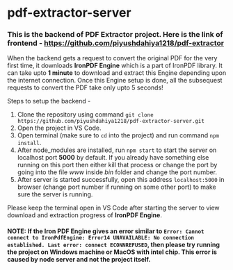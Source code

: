 # pdf-extractor-server

### This is the backend of PDF Extractor project. Here is the link of frontend - https://github.com/piyushdahiya1218/pdf-extractor

When the backend gets a request to convert the original PDF for the very first time, it downloads **IronPDF Engine** which is a part of IronPDF library. It can take upto **1 minute** to download and extract this Engine depending upon the internet connection. Once this Engine setup is done, all the subsequest requests to convert the PDF take only upto 5 seconds!

Steps to setup the backend - 
1. Clone the repository using command `git clone https://github.com/piyushdahiya1218/pdf-extractor-server.git`
2. Open the project in VS Code.
3. Open terminal (make sure to `cd` into the project) and run command `npm install`.
4. After node_modules are installed, run `npm start` to start the server on localhost port **5000** by default. If you already have something else running on this port then either kill that process or change the port by going into the file *www* inside *bin* folder and change the port number.
5. After server is started successfully, open this address `localhost:5000` in browser (change port number if running on some other port) to make sure the server is running.

Please keep the terminal open in VS Code after starting the server to view download and extraction progress of **IronPDF Engine**.

#### NOTE: If the Iron PDF Engine gives an error similar to `Error: Cannot connect to IronPdfEngine: Error14 UNAVAILABLE: No connection established. Last error: connect ECONNREFUSED`, then please try running the project on Windows machine or MacOS with intel chip. This error is caused by node server and not the project itself.
